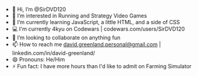 - 👋 Hi, I’m @SirDVD120
- 👀 I’m interested in Running and Strategy Video Games 
- 🌱 I’m currently learning JavaScript, a little HTML, and a side of CSS
- 💻 I'm currently 4kyu on Codewars | codewars.com/users/SirDVD120
- 💞️ I’m looking to collaborate on anything fun
- 📫 How to reach me david.greenland.personal@gmail.com | linkedin.com/in/david-greenland/
- 😄 Pronouns: He/Him
- ⚡ Fun fact: I have more hours than I'd like to admit on Farming Simulator


